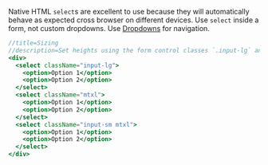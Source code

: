 Native HTML `select`s are excellent to use because they will automatically behave as expected cross browser on different devices. Use `select` inside a form, not custom dropdowns. Use [Dropdowns](/components/dropdowns/usage) for navigation.

```jsx harmony
//title=Sizing
//description=Set heights using the form control classes `.input-lg` and `.input-sm`. Create larger or smaller form controls that match button sizes.
<div>
  <select className="input-lg">
    <option>Option 1</option>
    <option>Option 2</option>
  </select>
  <select className="mtxl">
    <option>Option 1</option>
    <option>Option 2</option>
  </select>
  <select className="input-sm mtxl">
    <option>Option 1</option>
    <option>Option 2</option>
  </select>
</div>
```